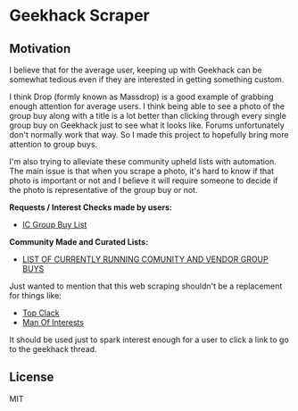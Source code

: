 # Geekhack Scraper

## Motivation

I believe that for the average user, keeping up with Geekhack can be somewhat tedious even if they are interested in getting something custom.

I think Drop (formly known as Massdrop) is a good example of grabbing enough attention for average users. I think being able to see a photo of the group buy along with a title is a lot better than clicking through every single group buy on Geekhack just to see what it looks like. Forums unfortunately don't normally work that way. So I made this project to hopefully bring more attention to group buys.

I'm also trying to alleviate these community upheld lists with automation. The main issue is that when you scrape a photo, it's hard to know if that photo is important or not and I believe it will require someone to decide if the photo is representative of the group buy or not.

**Requests / Interest Checks made by users:**

- [IC Group Buy List](https://old.reddit.com/r/MechanicalKeyboards/comments/bmdtlo/ic_group_buy_list/)

**Community Made and Curated Lists:**

- [LIST OF CURRENTLY RUNNING COMUNITY AND VENDOR GROUP BUYS](https://geekhack.org/index.php?topic=57761.0)

Just wanted to mention that this web scraping shouldn't be a replacement for things like:

- [Top Clack](https://www.youtube.com/c/topclack)
- [Man Of Interests](https://youtube.com/manofinterests)

It should be used just to spark interest enough for a user to click a link to go to the geekhack thread.

## License

MIT
